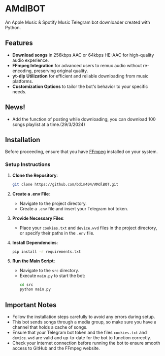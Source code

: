 # AMdlBOT

An Apple Music & Spotify Music Telegram bot downloader created with Python.

## Features

- **Download songs** in 256kbps AAC or 64kbps HE-AAC for high-quality audio experience.
- **FFmpeg Integration** for advanced users to remux audio without re-encoding, preserving original quality.
- **yt-dlp Utilization** for efficient and reliable downloading from music platforms.
- **Customization Options** to tailor the bot's behavior to your specific needs.

## News!

- Add the function of posting while downloading, you can download 100 songs playlist at a time.(29/3/2024)

## Installation

Before proceeding, ensure that you have [FFmpeg](https://ffmpeg.org/download.html) installed on your system.

### Setup Instructions

1. **Clone the Repository**:
   ```bash
   git clone https://github.com/bdim404/AMdlBOT.git
   ```

2. **Create a .env File**:
   - Navigate to the project directory.
   - Create a `.env` file and insert your Telegram bot token.

3. **Provide Necessary Files**:
   - Place your `cookies.txt` and `device.wvd` files in the project directory, or specify their paths in the `.env` file.

4. **Install Dependencies**:
   ```bash
   pip install -r requirements.txt
   ```

5. **Run the Main Script**:
   - Navigate to the `src` directory.
   - Execute `main.py` to start the bot:
     ```bash
     cd src
     python main.py
     ```

## Important Notes

- Follow the installation steps carefully to avoid any errors during setup.
- This bot sends songs through a media group, so make sure you have a channel that holds a cache of songs.
- Ensure that your Telegram bot token and the files `cookies.txt` and `device.wvd` are valid and up-to-date for the bot to function correctly.
- Check your internet connection before running the bot to ensure smooth access to GitHub and the FFmpeg website.

